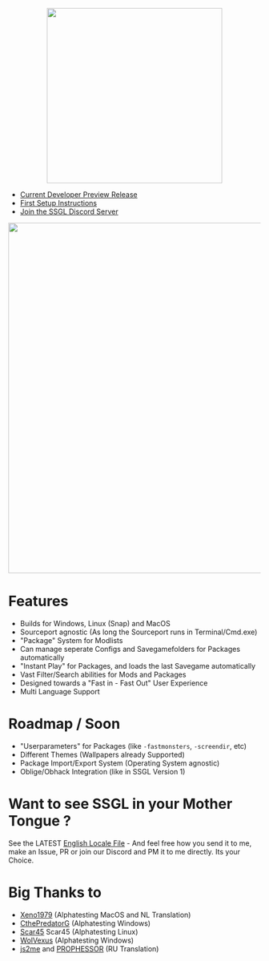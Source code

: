 <p align="center"><img src="https://github.com/FreaKzero/ssgl-doom-launcher/blob/latest/readmelogo.png" width="350"></p>

- [Current Developer Preview Release](https://github.com/FreaKzero/ssgl-doom-launcher/releases/tag/v2.0.0-devpreview.14)
- [First Setup Instructions](https://github.com/FreaKzero/ssgl-doom-launcher/wiki/SSGL---First-Setup)
- [Join the SSGL Discord Server](https://discord.gg/MsjZhHF)

<p align="center"><img src="https://github.com/FreaKzero/ssgl-doom-launcher/blob/latest/readmedemo.gif" width="700"></p>

# Features

- Builds for Windows, Linux (Snap) and MacOS
- Sourceport agnostic (As long the Sourceport runs in Terminal/Cmd.exe)
- "Package" System for Modlists
- Can manage seperate Configs and Savegamefolders for Packages automatically
- "Instant Play" for Packages, and loads the last Savegame automatically
- Vast Filter/Search abilities for Mods and Packages
- Designed towards a "Fast in - Fast Out" User Experience
- Multi Language Support

# Roadmap / Soon
- "Userparameters" for Packages (like `-fastmonsters`, `-screendir`, etc)
- Different Themes (Wallpapers already Supported)
- Package Import/Export System (Operating System agnostic)
- Oblige/Obhack Integration (like in SSGL Version 1)

# Want to see SSGL in your Mother Tongue ?
See the LATEST [English Locale File](https://github.com/FreaKzero/ssgl-doom-launcher/blob/latest/app/client/locales/en.js) - And feel free how you send it to me, make an Issue, PR or join our Discord and PM it to me directly. Its your Choice.

# Big Thanks to
- [Xeno1979](https://github.com/Xeno1979) (Alphatesting MacOS and NL Translation)
- [CthePredatorG](https://github.com/CthePredatorG) (Alphatesting Windows)
- [Scar45](https://github.com/scar45) Scar45 (Alphatesting Linux)
- [WolVexus](https://www.youtube.com/channel/UCC6ixAIHqKkSh3lv2tM5wwQ) (Alphatesting Windows)
- [js2me](https://github.com/js2me) and [PROPHESSOR](https://github.com/PROPHESSOR) (RU Translation)